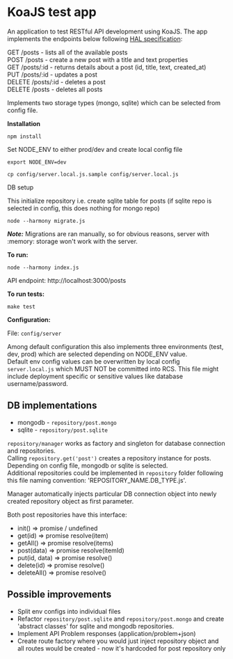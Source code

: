 KoaJS test app
==============

An application to test RESTful API development using KoaJS. The app implements the endpoints below following [HAL specification](http://stateless.co/hal_specification.html):

GET    /posts     - lists all of the available posts  
POST   /posts     - create a new post with a title and text properties  
GET    /posts/:id - returns details about a post (id, title, text, created_at)  
PUT    /posts/:id - updates a post  
DELETE /posts/:id - deletes a post  
DELETE /posts     - deletes all posts  


Implements two storage types (mongo, sqlite) which can be selected from config file. 
 

__Installation__

```
npm install
```

Set NODE_ENV to either prod/dev and create local config file

```
export NODE_ENV=dev

cp config/server.local.js.sample config/server.local.js
```

DB setup

This initialize repository i.e. create sqlite table for posts (if sqlite repo is selected in config, this does nothing for mongo repo)

```
node --harmony migrate.js
```

___Note:___ Migrations are ran manually, so for obvious reasons, server with :memory: storage won't work with the server.


__To run:__

```
node --harmony index.js
```

API endpoint: http://localhost:3000/posts


__To run tests:__

```
make test
```


__Configuration:__

File: `config/server`

Among default configuration this also implements three environments (test, dev, prod) which are selected depending on NODE_ENV value.  
Default env config values can be overwritten by local config `server.local.js` which MUST NOT be committed into RCS.
This file might include deployment specific or sensitive values like database username/password.


DB implementations
------------------

* mongodb - `repository/post.mongo`
* sqlite - `repository/post.sqlite`

`repository/manager` works as factory and singleton for database connection and repositories.  
Calling `repository.get('post')` creates a repository instance for posts. Depending on config file, mongodb or sqlite is selected.  
Additional repositories could be implemented in `repository` folder following this file naming convention: 'REPOSITORY_NAME.DB_TYPE.js'.  

Manager automatically injects particular DB connection object into newly created repository object as first parameter.

Both post repositories have this interface:

- init() => promise / undefined
- get(id) => promise resolve(item)
- getAll() => promise resolve(items)
- post(data) => promise resolve(itemId)
- put(id, data) => promise resolve()
- delete(id) => promise resolve()
- deleteAll() => promise resolve()



Possible improvements
---------------------

- Split env configs into individual files
- Refactor `repository/post.sqlite` and `repository/post.mongo` and create 'abstract classes' for sqlite and mongodb repositories. 
- Implement API Problem responses (application/problem+json)
- Create route factory where you would just inject repository object and all routes would be created - now it's hardcoded for post repository only
